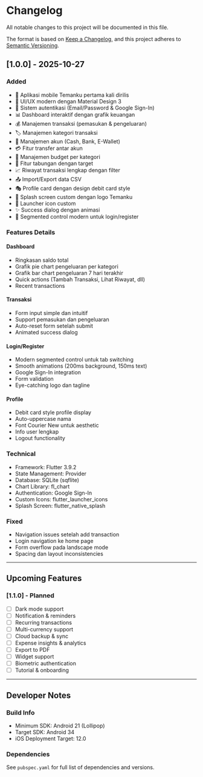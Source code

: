 # Changelog

All notable changes to this project will be documented in this file.

The format is based on [Keep a Changelog](https://keepachangelog.com/en/1.0.0/),
and this project adheres to [Semantic Versioning](https://semver.org/spec/v2.0.0.html).

## [1.0.0] - 2025-10-27

### Added
- 📱 Aplikasi mobile Temanku pertama kali dirilis
- 🎨 UI/UX modern dengan Material Design 3
- 🔐 Sistem autentikasi (Email/Password & Google Sign-In)
- 📊 Dashboard interaktif dengan grafik keuangan
- 💰 Manajemen transaksi (pemasukan & pengeluaran)
- 🏷️ Manajemen kategori transaksi
- 🏦 Manajemen akun (Cash, Bank, E-Wallet)
- 💳 Fitur transfer antar akun
- 🎯 Manajemen budget per kategori
- 💎 Fitur tabungan dengan target
- 📈 Riwayat transaksi lengkap dengan filter
- 📤 Import/Export data CSV
- 🎭 Profile card dengan design debit card style
- 🚀 Splash screen custom dengan logo Temanku
- 📱 Launcher icon custom
- ✨ Success dialog dengan animasi
- 🎨 Segmented control modern untuk login/register

### Features Details

#### Dashboard
- Ringkasan saldo total
- Grafik pie chart pengeluaran per kategori
- Grafik bar chart pengeluaran 7 hari terakhir
- Quick actions (Tambah Transaksi, Lihat Riwayat, dll)
- Recent transactions

#### Transaksi
- Form input simple dan intuitif
- Support pemasukan dan pengeluaran
- Auto-reset form setelah submit
- Animated success dialog

#### Login/Register
- Modern segmented control untuk tab switching
- Smooth animations (200ms background, 150ms text)
- Google Sign-In integration
- Form validation
- Eye-catching logo dan tagline

#### Profile
- Debit card style profile display
- Auto-uppercase nama
- Font Courier New untuk aesthetic
- Info user lengkap
- Logout functionality

### Technical
- Framework: Flutter 3.9.2
- State Management: Provider
- Database: SQLite (sqflite)
- Chart Library: fl_chart
- Authentication: Google Sign-In
- Custom Icons: flutter_launcher_icons
- Splash Screen: flutter_native_splash

### Fixed
- Navigation issues setelah add transaction
- Login navigation ke home page
- Form overflow pada landscape mode
- Spacing dan layout inconsistencies

---

## Upcoming Features

### [1.1.0] - Planned
- [ ] Dark mode support
- [ ] Notification & reminders
- [ ] Recurring transactions
- [ ] Multi-currency support
- [ ] Cloud backup & sync
- [ ] Expense insights & analytics
- [ ] Export to PDF
- [ ] Widget support
- [ ] Biometric authentication
- [ ] Tutorial & onboarding

---

## Developer Notes

### Build Info
- Minimum SDK: Android 21 (Lollipop)
- Target SDK: Android 34
- iOS Deployment Target: 12.0

### Dependencies
See `pubspec.yaml` for full list of dependencies and versions.
